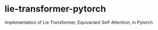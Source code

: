 # lie-transformer-pytorch
Implementation of Lie Transformer, Equivariant Self-Attention, in Pytorch
